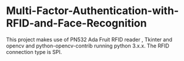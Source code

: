 # Multi-Factor-Authentication-with-RFID-and-Face-Recognition
This project makes use of PN532 Ada Fruit RFID reader , Tkinter and opencv and python-opencv-contrib running python 3.x.x. The RFID connection type is SPI.
